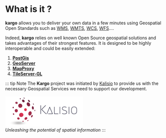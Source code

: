 # What is it ?

**kargo** allows you to deliver your own data in a few minutes using Geospatial Open Standards such as [WMS](http://www.opengeospatial.org/standards/wms), [WMTS](http://www.opengeospatial.org/standards/wmts), [WCS](http://www.opengeospatial.org/standards/wcs), [WFS](http://www.opengeospatial.org/standards/wfs).... 

Indeed, **kargo** relies on well known Open Source geospatial solutions and takes advantages of their strongest features. It is designed to be highly interoperable and could be easily extended:

1. [**PostGis**](http://postgis.net/)
2. [**GeoServer**](http://geoserver.org/)
3. [**MapProxy**](https://mapproxy.org/)
4. [**TileServer-GL**](http://tileserver.org/)

::: tip Note
The **Kargo** project was initiated by [Kalisio](https://kalisio.com) to provide us with the necessary Geospatial Services we need to support our development.<br/><br/>
![kalisio](./../assets/kalisio-banner.png)<br/>
<i>Unleashing the potential of spatial information</i>
::: 


